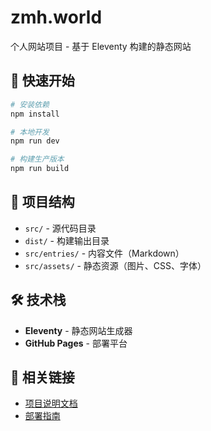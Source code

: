# zmh.world

个人网站项目 - 基于 Eleventy 构建的静态网站

## 🚀 快速开始

```bash
# 安装依赖
npm install

# 本地开发
npm run dev

# 构建生产版本
npm run build
```

## 📁 项目结构

- `src/` - 源代码目录
- `dist/` - 构建输出目录
- `src/entries/` - 内容文件（Markdown）
- `src/assets/` - 静态资源（图片、CSS、字体）

## 🛠️ 技术栈

- **Eleventy** - 静态网站生成器
- **GitHub Pages** - 部署平台

## 🔗 相关链接

- [项目说明文档](./PROJECT_NOTES.md)
- [部署指南](./DEPLOYMENT.md)
